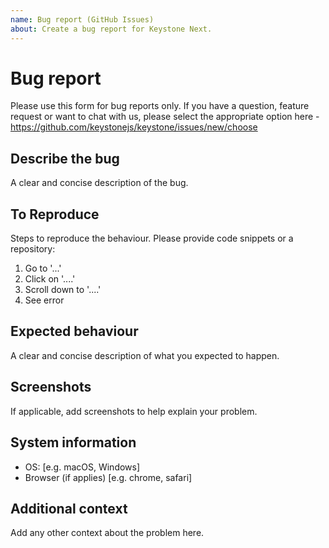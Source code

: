```yaml
---
name: Bug report (GitHub Issues)
about: Create a bug report for Keystone Next.
---
```


# Bug report

Please use this form for bug reports only. If you have a question, feature request or want to chat with us, please select the appropriate option here - https://github.com/keystonejs/keystone/issues/new/choose

## Describe the bug

A clear and concise description of the bug.

## To Reproduce

Steps to reproduce the behaviour. Please provide code snippets or a repository:

1. Go to '...'
2. Click on '....'
3. Scroll down to '....'
4. See error

## Expected behaviour

A clear and concise description of what you expected to happen.

## Screenshots

If applicable, add screenshots to help explain your problem.

## System information

- OS: [e.g. macOS, Windows]
- Browser (if applies) [e.g. chrome, safari]

## Additional context

Add any other context about the problem here.
